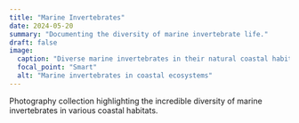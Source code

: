 ```yaml
---
title: "Marine Invertebrates"
date: 2024-05-20
summary: "Documenting the diversity of marine invertebrate life."
draft: false
image:
  caption: "Diverse marine invertebrates in their natural coastal habitats, including mollusks, echinoderms, and crustaceans"
  focal_point: "Smart"
  alt: "Marine invertebrates in coastal ecosystems"
---
```


Photography collection highlighting the incredible diversity of marine invertebrates in various coastal habitats.
